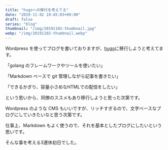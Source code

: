 ```yaml
---
title: "hugoへの移行を考えてる"
date: "2019-11-02 19:45:03+09:00"
draft: false
series: "blog"
thumbnail: "/img/20191102-thumbnail.jpg"
webp: "/img/20191102-thumbnail.webp"
---
```

Wordpress を使ってブログを書いておりますが、[hugo](https://gohugo.io/)に移行しようと考えてます。  

「golang のフレームワークやツールを使いたい」  

「Markdown ベースで git 管理しながら記事を書きたい」  

「できるかぎり、容量小さめなHTMLでの配信をしたい」  

という思いから、同僚のススメもあり移行しようと思った次第です。  

Wordpress のような CMS もいいですが、リッチすぎるので、文字ベースなブログにしていきたいなと思う次第です。  

仕事上、Markdown もよく使うので、それを基本としたブログにしたいという思いです。  

そんな事を考える3連休初日でした。  
